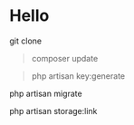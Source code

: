 # Hello 

git clone 

> composer update

> php artisan key:generate

php artisan migrate

php artisan storage:link 
